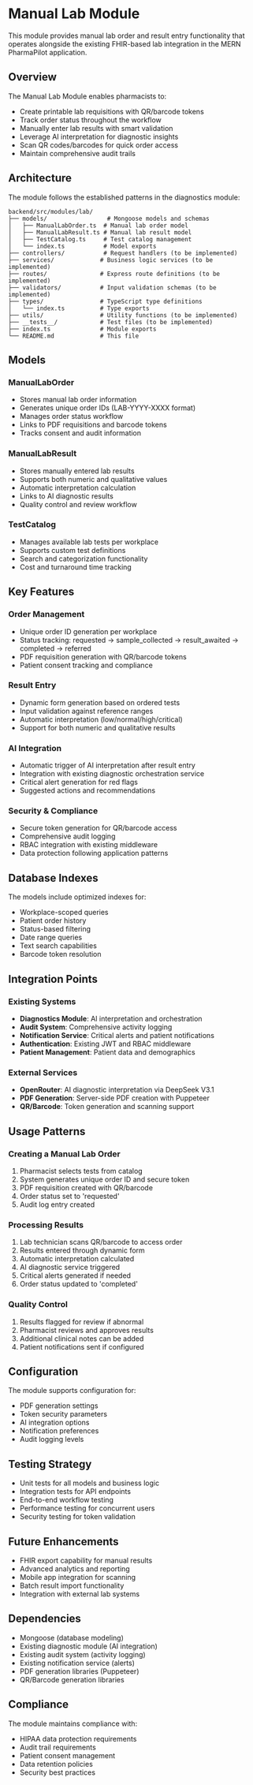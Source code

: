 # Manual Lab Module

This module provides manual lab order and result entry functionality that operates alongside the existing FHIR-based lab integration in the MERN PharmaPilot application.

## Overview

The Manual Lab Module enables pharmacists to:

- Create printable lab requisitions with QR/barcode tokens
- Track order status throughout the workflow
- Manually enter lab results with smart validation
- Leverage AI interpretation for diagnostic insights
- Scan QR codes/barcodes for quick order access
- Maintain comprehensive audit trails

## Architecture

The module follows the established patterns in the diagnostics module:

```
backend/src/modules/lab/
├── models/                 # Mongoose models and schemas
│   ├── ManualLabOrder.ts  # Manual lab order model
│   ├── ManualLabResult.ts # Manual lab result model
│   ├── TestCatalog.ts     # Test catalog management
│   └── index.ts           # Model exports
├── controllers/           # Request handlers (to be implemented)
├── services/             # Business logic services (to be implemented)
├── routes/               # Express route definitions (to be implemented)
├── validators/           # Input validation schemas (to be implemented)
├── types/                # TypeScript type definitions
│   └── index.ts          # Type exports
├── utils/                # Utility functions (to be implemented)
├── __tests__/            # Test files (to be implemented)
├── index.ts              # Module exports
└── README.md             # This file
```

## Models

### ManualLabOrder

- Stores manual lab order information
- Generates unique order IDs (LAB-YYYY-XXXX format)
- Manages order status workflow
- Links to PDF requisitions and barcode tokens
- Tracks consent and audit information

### ManualLabResult

- Stores manually entered lab results
- Supports both numeric and qualitative values
- Automatic interpretation calculation
- Links to AI diagnostic results
- Quality control and review workflow

### TestCatalog

- Manages available lab tests per workplace
- Supports custom test definitions
- Search and categorization functionality
- Cost and turnaround time tracking

## Key Features

### Order Management

- Unique order ID generation per workplace
- Status tracking: requested → sample_collected → result_awaited → completed → referred
- PDF requisition generation with QR/barcode tokens
- Patient consent tracking and compliance

### Result Entry

- Dynamic form generation based on ordered tests
- Input validation against reference ranges
- Automatic interpretation (low/normal/high/critical)
- Support for both numeric and qualitative results

### AI Integration

- Automatic trigger of AI interpretation after result entry
- Integration with existing diagnostic orchestration service
- Critical alert generation for red flags
- Suggested actions and recommendations

### Security & Compliance

- Secure token generation for QR/barcode access
- Comprehensive audit logging
- RBAC integration with existing middleware
- Data protection following application patterns

## Database Indexes

The models include optimized indexes for:

- Workplace-scoped queries
- Patient order history
- Status-based filtering
- Date range queries
- Text search capabilities
- Barcode token resolution

## Integration Points

### Existing Systems

- **Diagnostics Module**: AI interpretation and orchestration
- **Audit System**: Comprehensive activity logging
- **Notification Service**: Critical alerts and patient notifications
- **Authentication**: Existing JWT and RBAC middleware
- **Patient Management**: Patient data and demographics

### External Services

- **OpenRouter**: AI diagnostic interpretation via DeepSeek V3.1
- **PDF Generation**: Server-side PDF creation with Puppeteer
- **QR/Barcode**: Token generation and scanning support

## Usage Patterns

### Creating a Manual Lab Order

1. Pharmacist selects tests from catalog
2. System generates unique order ID and secure token
3. PDF requisition created with QR/barcode
4. Order status set to 'requested'
5. Audit log entry created

### Processing Results

1. Lab technician scans QR/barcode to access order
2. Results entered through dynamic form
3. Automatic interpretation calculated
4. AI diagnostic service triggered
5. Critical alerts generated if needed
6. Order status updated to 'completed'

### Quality Control

1. Results flagged for review if abnormal
2. Pharmacist reviews and approves results
3. Additional clinical notes can be added
4. Patient notifications sent if configured

## Configuration

The module supports configuration for:

- PDF generation settings
- Token security parameters
- AI integration options
- Notification preferences
- Audit logging levels

## Testing Strategy

- Unit tests for all models and business logic
- Integration tests for API endpoints
- End-to-end workflow testing
- Performance testing for concurrent users
- Security testing for token validation

## Future Enhancements

- FHIR export capability for manual results
- Advanced analytics and reporting
- Mobile app integration for scanning
- Batch result import functionality
- Integration with external lab systems

## Dependencies

- Mongoose (database modeling)
- Existing diagnostic module (AI integration)
- Existing audit system (activity logging)
- Existing notification service (alerts)
- PDF generation libraries (Puppeteer)
- QR/Barcode generation libraries

## Compliance

The module maintains compliance with:

- HIPAA data protection requirements
- Audit trail requirements
- Patient consent management
- Data retention policies
- Security best practices
